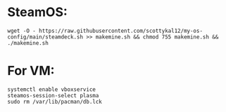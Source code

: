 # SteamOS:
    wget -O - https://raw.githubusercontent.com/scottykal12/my-os-config/main/steamdeck.sh >> makemine.sh && chmod 755 makemine.sh && ./makemine.sh

# For VM:
    systemctl enable vboxservice
    steamos-session-select plasma
    sudo rm /var/lib/pacman/db.lck